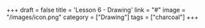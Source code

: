 +++
draft = false
title = 'Lesson 6 - Drawing'
link = "#"
image = "/images/icon.png"
category = ["Drawing"]
tags = ["charcoal"]
+++
